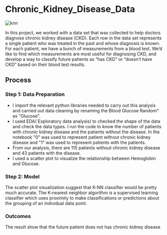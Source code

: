 # Chronic_Kidney_Disease_Data
![knn](https://user-images.githubusercontent.com/100838547/224485513-52314ed9-468b-4424-a944-23fb1b0c546e.png)

In this project, we worked with a data set that was collected to help doctors diagnose chronic kidney disease (CKD). Each row in the data set represents a single patient who was treated in the past and whose diagnosis is known. For each patient, we have a bunch of measurements from a blood test. We’d like to find which measurements are most useful for diagnosing CKD, and develop a way to classify future patients as “has CKD” or “doesn’t have CKD” based on their blood test results.

## Process
### Step 1: Data Preparation
* I import the relevant python libraries needed to carry out this analysis and carried out data cleaning by renaming the Blood Glucose Random" as "Glucose".
* I used EDA( Exploratory data analysis) to checked the shape of the data and check the data types. I run the code to know the number of patients with chronic kidney disease and the patients without the disease. In the notebook "0" was used to represent patient without chronic kidney disease and "1" was used to represent patients with the patients. 
* From our analysis, there are 115 patients without chronic kidney disease and 43 patients with the disease.
* I used a scatter plot to visualize the relationship between Hemoglobin  and Glucose.

### Step 2: Model
The scatter plot visualization suggest that K-NN classifier would be pretty much accurate. The K-nearest neighbor algorithm is a supervised learning classifier which uses proximity to make classifications or predictions about the grouping of an individual data point.

### Outcomes
The result show that the future patient does not has chronic kidney disease

